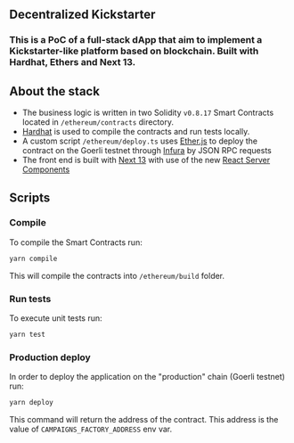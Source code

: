 ## Decentralized Kickstarter

### This is a PoC of a full-stack dApp that aim to implement a Kickstarter-like platform based on blockchain. Built with Hardhat, Ethers and Next 13.

## About the stack

- The business logic is written in two Solidity `v0.8.17` Smart Contracts located in `/ethereum/contracts` directory.
- [Hardhat](https://hardhat.org/) is used to compile the contracts and run tests locally.
- A custom script `/ethereum/deploy.ts` uses [Ether.js](https://docs.ethers.org/v5/) to deploy the contract on the Goerli testnet through [Infura](https://www.infura.io/) by JSON RPC requests
- The front end is built with [Next 13](https://nextjs.org/blog/next-13) with use of the new [React Server Components](https://nextjs.org/docs/advanced-features/react-18/server-components)

## Scripts

### Compile

To compile the Smart Contracts run:

```bash
yarn compile
```

This will compile the contracts into `/ethereum/build` folder.

### Run tests

To execute unit tests run:

```bash
yarn test
```

### Production deploy

In order to deploy the application on the "production" chain (Goerli testnet) run:

```bash
yarn deploy
```

This command will return the address of the contract. This address is the value of `CAMPAIGNS_FACTORY_ADDRESS` env var.
